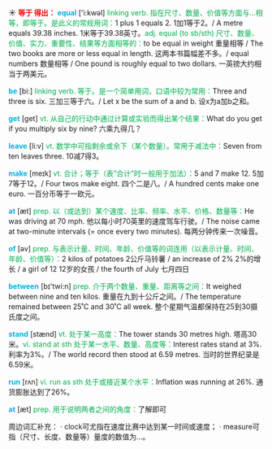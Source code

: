 ☀ <font color="red">**等于 得出：**</font>
<font color="sky blue">**equal**</font> ['i:kwəl] 
<font color="#00b050">linking verb. 指在尺寸、数量、价值等方面与…相等，即等于。是此义的常规用词：</font>1 plus 1 equals 2. 1加1等于2。/ A metre equals 39.38 inches. 1米等于39.38英寸。<font color="#00b050">adj. equal (to sb/sth) 尺寸、数量、价值、实力、重要性、结果等方面相等的：</font>to be equal in weight 重量相等 / The two books are more or less equal in length. 这两本书篇幅差不多。/ equal numbers 数量相等 / One pound is roughly equal to two dollars. 一英镑大约相当于两美元。

<font color="sky blue">**be**</font> [bi:] 
<font color="#00b050">linking verb. 等于。是一个简单用词，口语中较为常用：</font>Three and three is six. 三加三等于六。/ Let x be the sum of a and b. 设x为a加b之和。

<font color="sky blue">**get**</font> [ɡet] 
<font color="#00b050">vt. 从自己的行动中通过计算或实验而得出某个结果：</font>What do you get if you multiply six by nine? 六乘九得几？

<font color="sky blue">**leave**</font> [li:v] 
<font color="#00b050">vt. 数学中可指剩余或余下（某个数量）。常用于减法中：</font>Seven from ten leaves three. 10减7得3。

<font color="sky blue">**make**</font> [meɪk] 
<font color="#00b050">vt. 合计；等于（表“合计”时一般用于加法）：</font>5 and 7 make 12. 5加7等于12。/ Four twos make eight. 四个二是八。/ A hundred cents make one euro. 一百分币等于一欧元。

<font color="sky blue">**at**</font> [æt] 
<font color="#00b050">prep. 以（或达到）某个速度、比率、频率、水平、价格、数量等：</font>He was driving at 70 mph. 他以每小时70英里的速度驾车行驶。/ The noise came at two-minute intervals (= once every two minutes). 每两分钟传来一次噪音。

<font color="sky blue">**of**</font> [əv] 
<font color="#00b050">prep. 与表示计量、时间、年龄、价值等的词连用（以表示计量、时间、年龄、价值等）：</font>2 kilos of potatoes 2公斤马铃薯 / an increase of 2% 2%的增长 / a girl of 12 12岁的女孩 / the fourth of July 七月四日

<font color="sky blue">**between**</font> [bɪ'twi:n] 
<font color="#00b050">prep. 介于两个数量、重量、距离等之间：</font>It weighed between nine and ten kilos. 重量在九到十公斤之间。/ The temperature remained between 25˚C and 30˚C all week. 整个星期气温都保持在25到30摄氏度之间。

<font color="sky blue">**stand**</font> [stænd] 
<font color="#00b050">vt. 处于某一高度：</font>The tower stands 30 metres high. 塔高30米。<font color="#00b050">vi. stand at sth 处于某一水平、数量、高度等：</font>Interest rates stand at 3%. 利率为3%。/ The world record then stood at 6.59 metres. 当时的世界纪录是6.59米。

<font color="sky blue">**run**</font> [rʌn] 
<font color="#00b050">vi. run as sth 处于或接近某个水平：</font>Inflation was running at 26%. 通货膨胀达到了26%。

<font color="sky blue">**at**</font> [æt] 
<font color="#00b050">prep. 用于说明两者之间的角度：</font>了解即可

周边词汇补充：
· clock可尤指在速度比赛中达到某一时间或速度；
· measure可指（尺寸、长度、数量等）量度的数值为…。
